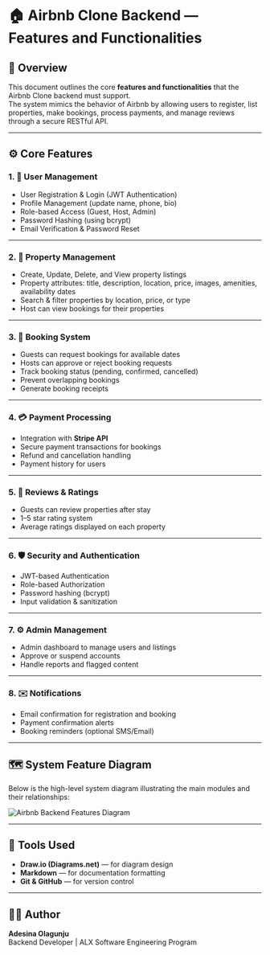 # 🏠 Airbnb Clone Backend — Features and Functionalities

## 📘 Overview
This document outlines the core **features and functionalities** that the Airbnb Clone backend must support.  
The system mimics the behavior of Airbnb by allowing users to register, list properties, make bookings, process payments, and manage reviews through a secure RESTful API.

---

## ⚙️ Core Features

### 1. 👤 User Management
- User Registration & Login (JWT Authentication)
- Profile Management (update name, phone, bio)
- Role-based Access (Guest, Host, Admin)
- Password Hashing (using bcrypt)
- Email Verification & Password Reset

---

### 2. 🏡 Property Management
- Create, Update, Delete, and View property listings
- Property attributes: title, description, location, price, images, amenities, availability dates
- Search & filter properties by location, price, or type
- Host can view bookings for their properties

---

### 3. 📅 Booking System
- Guests can request bookings for available dates
- Hosts can approve or reject booking requests
- Track booking status (pending, confirmed, cancelled)
- Prevent overlapping bookings
- Generate booking receipts

---

### 4. 💳 Payment Processing
- Integration with **Stripe API**
- Secure payment transactions for bookings
- Refund and cancellation handling
- Payment history for users

---

### 5. 🌟 Reviews & Ratings
- Guests can review properties after stay
- 1–5 star rating system
- Average ratings displayed on each property

---

### 6. 🛡️ Security and Authentication
- JWT-based Authentication
- Role-based Authorization
- Password hashing (bcrypt)
- Input validation & sanitization

---

### 7. ⚙️ Admin Management
- Admin dashboard to manage users and listings
- Approve or suspend accounts
- Handle reports and flagged content

---

### 8. ✉️ Notifications
- Email confirmation for registration and booking
- Payment confirmation alerts
- Booking reminders (optional SMS/Email)

---

## 🗺️ System Feature Diagram
Below is the high-level system diagram illustrating the main modules and their relationships:

![Airbnb Backend Features Diagram](./airbnb-features.png)

---

## 🧰 Tools Used
- **Draw.io (Diagrams.net)** — for diagram design
- **Markdown** — for documentation formatting
- **Git & GitHub** — for version control

---

## 👨‍💻 Author
**Adesina Olagunju**  
Backend Developer | ALX Software Engineering Program
